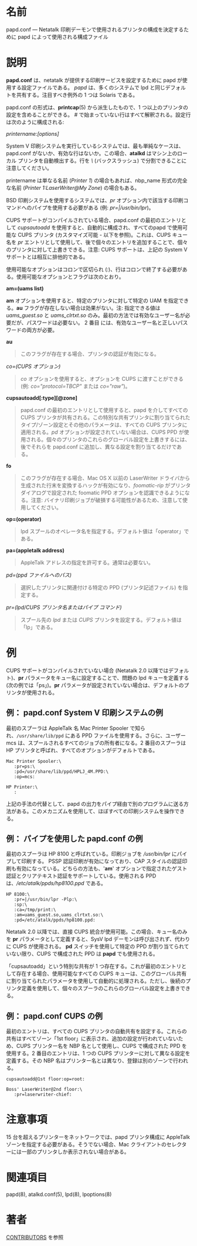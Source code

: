 # 名前

papd.conf — Netatalk 印刷デーモンで使用されるプリンタの構成を決定するために papd によって使用される構成ファイル

# 説明

**papd.conf** は、netatalk が提供する印刷サービスを設定するために papd
が使用する設定ファイルである。 *papd* は、多くのシステムで lpd
と同じデフォルトを共有する。注目すべき例外の 1 つは Solaris である。

papd.conf の形式は、**printcap**(5) から派生したもので、1 つ以上のプリンタの設定を含めることができる。 *\#*
で始まっていない行はすべて解釈される。設定行は次のように構成される:

*printername:\[options\]*

System V 印刷システムを実行しているシステムでは、最も単純なケースは、papd.conf
がないか、有効な行はないか。この場合、**atalkd** はマシン上のローカル プリンタを自動検出する。行を *\\* (バックスラッシュ)
で分割できることに注意してください。

printername は単なる名前 (*Printer 1*) の場合もあれば、nbp_name 形式の完全な名前 (*Printer
1:LaserWriter@My Zone*) の場合もある。

BSD 印刷システムを使用するシステムでは、*pr* オプション内で該当する印刷コマンドへのパイプを使用する必要がある (例:
*pr=\|/usr/bin/lpr*)。

CUPS サポートがコンパイルされている場合、papd.conf の最初のエントリとして *cupsautoadd*
を使用すると、自動的に構成され、すべてのpapd で使用可能な CUPS プリンタ (カスタマイズ可能 - 以下を参照)。これは、CUPS キュー名を
*pr* エントリとして使用して、後で個々のエントリを追加することで、個々のプリンタに対して上書きできる。注意: CUPS サポートは、上記の
System V サポートとは相互に排他的である。

使用可能なオプションはコロンで区切られ (*:*)、行はコロンで終了する必要がある。使用可能なオプションとフラグは次のとおり。

**am=(uams list)**

**am** オプションを使用すると、特定のプリンタに対して特定の UAM
を指定できる。**au** フラグが存在しない場合は効果がない。注:
指定できる値は *uams_guest.so* と *uams_clrtxt.so*
のみ。最初の方法では有効なユーザー名が必要だが、パスワードは必要ない。
2 番目 には、有効なユーザー名と正しいパスワードの両方が必要。

**au**

> このフラグが存在する場合、プリンタの認証が有効になる。

*co=(CUPS オプション)*

> *co* オプションを使用すると、オプションを CUPS に渡すことができる (例:
*co="protocol=TBCP"* または *co="raw"*)。

**cupsautoadd\[:type\]\[@zone\]**

> papd.conf の最初のエントリとして使用すると、papd を介してすべての CUPS プリンタが共有される。この特別な共有プリンタに割り当てられたタイプ/ゾーン設定とその他のパラメータは、すべての CUPS プリンタに適用される。*pd* オプションが設定されていない場合は、CUPS PPD が使用される。個々のプリンタのこれらのグローバル設定を上書きするには、後でそれらを papd.conf に追加し、異なる設定を割り当てるだけである。

**fo**

> このフラグが存在する場合、Mac OS X 以前の LaserWriter ドライバから生成された行末を変換するハックが有効になり、*foomatic-rip* がプリンタ ダイアログで設定された foomatic PPD オプションを認識できるようになる。注意: バイナリ印刷ジョブが破損する可能性があるため、注意して使用してください。

**op=(operator)**

> lpd スプールのオペレータ名を指定する。デフォルト値は「operator」である。

**pa=(appletalk address)**

> AppleTalk アドレスの指定を許可する。通常は必要ない。

*pd=(ppd ファイルへのパス)*

> 選択したプリンタに関連付ける特定の PPD (プリンタ記述ファイル)  を指定する。

*pr=(lpd/CUPS プリンタ名またはパイプ コマンド)*  

> スプール先の *lpd* または *CUPS* プリンタを設定する。デフォルト値は「lp」である。

# 例

CUPS サポートがコンパイルされていない場合 (Netatalk 2.0 以降ではデフォルト)、**pr**
パラメータをキュー名に設定することで、問題の lpd キューを定義する (次の例では「ps」)。**pr**
パラメータが設定されていない場合は、デフォルトのプリンタが使用される。

## 例： papd.conf System V 印刷システムの例

最初のスプーラは AppleTalk 名 Mac Printer Spooler で知られ、`/usr/share/lib/ppd` にある PPD
ファイルを使用する。さらに、ユーザー mcs は、スプールされるすべてのジョブの所有者になる。2 番目のスプーラは HP
プリンタと呼ばれ、すべてのオプションがデフォルトである。

    Mac Printer Spooler:\
       :pr=ps:\
       :pd=/usr/share/lib/ppd/HPLJ_4M.PPD:\
       :op=mcs:

    HP Printer:\
       :

上記の手法の代替として、papd の出力をパイプ経由で別のプログラムに送る方法がある。このメカニズムを使用して、ほぼすべての印刷システムを操作できる。

## 例： パイプを使用した papd.conf の例

最初のスプーラは HP 8100 と呼ばれている。印刷ジョブを */usr/bin/lpr* にパイプして印刷する。 PSSP
認証印刷が有効になっており、CAP スタイルの認証印刷も有効になっている。どちらの方法も、'**am**'
オプションで指定されたゲスト認証とクリアテキスト認証をサポートしている。使用される PPD は、*/etc/atalk/ppds/hp8100.ppd*
である。

    HP 8100:\
       :pr=|/usr/bin/lpr -Plp:\
       :sp:\
       :ca=/tmp/print:\
       :am=uams_guest.so,uams_clrtxt.so:\
       :pd=/etc/atalk/ppds/hp8100.ppd:

Netatalk 2.0 以降では、直接 CUPS 統合が使用可能。この場合、キュー名のみを **pr** パラメータとして定義すると、SysV lpd
デーモンは呼び出されず、代わりに CUPS が使用される。 **pd** スイッチを使用して特定の PPD が割り当てられていない限り、CUPS
で構成された PPD は **papd** でも使用される。

「cupsautoadd」という特別な共有が 1 つ存在する。これが最初のエントリとして存在する場合、使用可能なすべての CUPS
キューは、このグローバル共有に割り当てられたパラメータを使用して自動的に処理される。ただし、後続のプリンタ定義を使用して、個々のスプーラのこれらのグローバル設定を上書きできる。

## 例： papd.conf CUPS の例

最初のエントリは、すべての CUPS プリンタの自動共有を設定する。これらの共有はすべてゾーン「1st
floor」に表示され、追加の設定が行われていないため、CUPS プリンター名を NBP 名として使用し、CUPS で構成された PPD を使用する。2
番目のエントリは、1 つの CUPS プリンターに対して異なる設定を定義する。その NBP 名はプリンター名とは異なり、登録は別のゾーンで行われる。

    cupsautoadd@1st floor:op=root:

    Boss' LaserWriter@2nd floor:\
       :pr=laserwriter-chief:

# 注意事項

15 台を超えるプリンターをネットワークでは、papd プリンタ構成に AppleTalk ゾーンを指定する必要がある。そうでない場合、Mac
クライアントのセレクターには一部のプリンタしか表示されない場合がある。

# 関連項目

papd(8), atalkd.conf(5), lpd(8), lpoptions(8)

# 著者

[CONTRIBUTORS](https://netatalk.io/contributors) を参照
